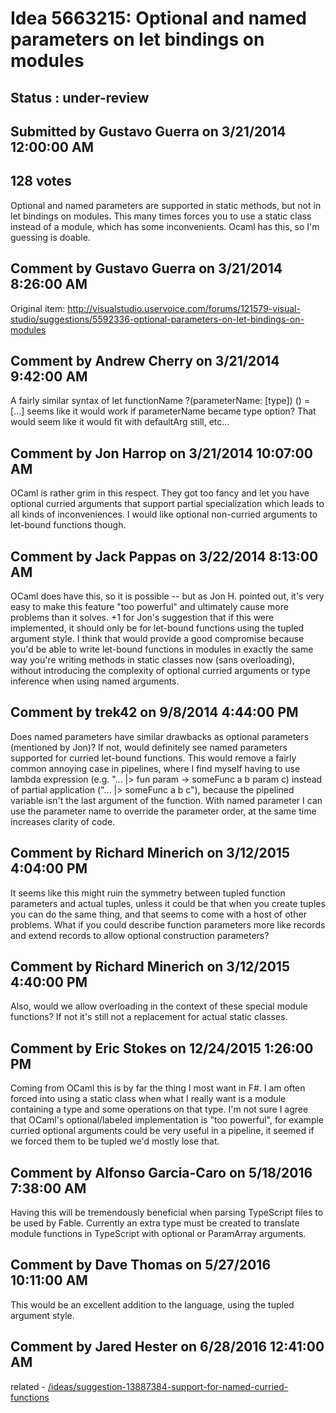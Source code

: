 # Idea 5663215: Optional and named parameters on let bindings on modules #

## Status : under-review

## Submitted by Gustavo Guerra on 3/21/2014 12:00:00 AM

## 128 votes

Optional and named parameters are supported in static methods, but not in let bindings on modules. This many times forces you to use a static class instead of a module, which has some inconvenients. Ocaml has this, so I'm guessing is doable.




## Comment by Gustavo Guerra on 3/21/2014 8:26:00 AM

Original item: http://visualstudio.uservoice.com/forums/121579-visual-studio/suggestions/5592336-optional-parameters-on-let-bindings-on-modules

## Comment by Andrew Cherry on 3/21/2014 9:42:00 AM

A fairly similar syntax of let functionName ?(parameterName: [type]) () = [...] seems like it would work if parameterName became type option? That would seem like it would fit with defaultArg still, etc...

## Comment by Jon Harrop on 3/21/2014 10:07:00 AM

OCaml is rather grim in this respect. They got too fancy and let you have optional curried arguments that support partial specialization which leads to all kinds of inconveniences.
I would like optional non-curried arguments to let-bound functions though.

## Comment by Jack Pappas on 3/22/2014 8:13:00 AM

OCaml does have this, so it is possible -- but as Jon H. pointed out, it's very easy to make this feature "too powerful" and ultimately cause more problems than it solves.
+1 for Jon's suggestion that if this were implemented, it should only be for let-bound functions using the tupled argument style. I think that would provide a good compromise because you'd be able to write let-bound functions in modules in exactly the same way you're writing methods in static classes now (sans overloading), without introducing the complexity of optional curried arguments or type inference when using named arguments.

## Comment by trek42 on 9/8/2014 4:44:00 PM

Does named parameters have similar drawbacks as optional parameters (mentioned by Jon)? If not, would definitely see named parameters supported for curried let-bound functions.
This would remove a fairly common annoying case in pipelines, where I find myself having to use lambda expression (e.g. "... |> fun param -> someFunc a b param c) instead of partial application ("... |> someFunc a b c"), because the pipelined variable isn't the last argument of the function. With named parameter I can use the parameter name to override the parameter order, at the same time increases clarity of code.

## Comment by Richard Minerich on 3/12/2015 4:04:00 PM

It seems like this might ruin the symmetry between tupled function parameters and actual tuples, unless it could be that when you create tuples you can do the same thing, and that seems to come with a host of other problems. What if you could describe function parameters more like records and extend records to allow optional construction parameters?

## Comment by Richard Minerich on 3/12/2015 4:40:00 PM

Also, would we allow overloading in the context of these special module functions? If not it's still not a replacement for actual static classes.

## Comment by Eric Stokes on 12/24/2015 1:26:00 PM

Coming from OCaml this is by far the thing I most want in F#. I am often forced into using a static class when what I really want is a module containing a type and some operations on that type. I'm not sure I agree that OCaml's optional/labeled implementation is "too powerful", for example curried optional arguments could be very useful in a pipeline, it seemed if we forced them to be tupled we'd mostly lose that.

## Comment by Alfonso Garcia-Caro on 5/18/2016 7:38:00 AM

Having this will be tremendously beneficial when parsing TypeScript files to be used by Fable. Currently an extra type must be created to translate module functions in TypeScript with optional or ParamArray arguments.

## Comment by Dave Thomas on 5/27/2016 10:11:00 AM

This would be an excellent addition to the language, using the tupled argument style.

## Comment by Jared Hester on 6/28/2016 12:41:00 AM

related - [/ideas/suggestion-13887384-support-for-named-curried-functions](/ideas/suggestion-13887384-support-for-named-curried-functions.md)

